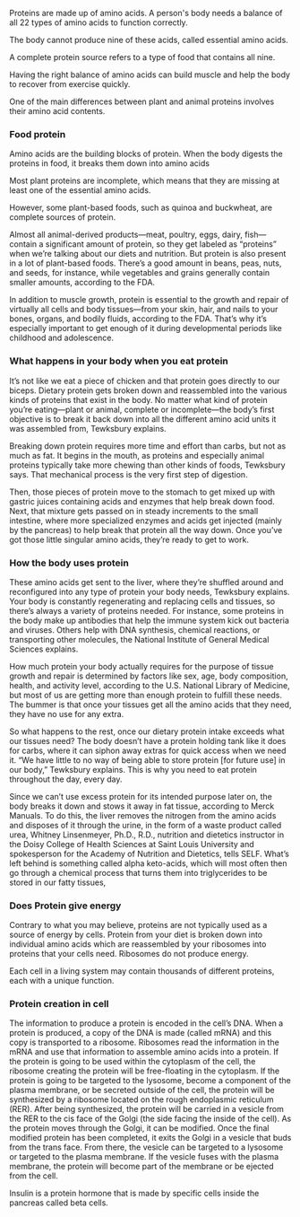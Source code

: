 Proteins are made up of amino acids. A person's body needs a balance of all 22 types of amino acids to function correctly.

The body cannot produce nine of these acids, called essential amino acids.

A complete protein source refers to a type of food that contains all nine.

Having the right balance of amino acids can build muscle and help the body to recover from exercise quickly.

One of the main differences between plant and animal proteins involves their amino acid contents.

### Food protein
Amino acids are the building blocks of protein. When the body digests the proteins in food, it breaks them down into amino acids

Most plant proteins are incomplete, which means that they are missing at least one of the essential amino acids.

However, some plant-based foods, such as quinoa and buckwheat, are complete sources of protein. 

Almost all animal-derived products—meat, poultry, eggs, dairy, fish—contain a significant amount of protein, so they get labeled as “proteins” when we’re talking about our diets and nutrition. But protein is also present in a lot of plant-based foods. There’s a good amount in beans, peas, nuts, and seeds, for instance, while vegetables and grains generally contain smaller amounts, according to the FDA. 

In addition to muscle growth, protein is essential to the growth and repair of virtually all cells and body tissues—from your skin, hair, and nails to your bones, organs, and bodily fluids, according to the FDA. That’s why it’s especially important to get enough of it during developmental periods like childhood and adolescence. 

### What happens in your body when you eat protein
It’s not like we eat a piece of chicken and that protein goes directly to our biceps. Dietary protein gets broken down and reassembled into the various kinds of proteins that exist in the body. No matter what kind of protein you’re eating—plant or animal, complete or incomplete—the body’s first objective is to break it back down into all the different amino acid units it was assembled from, Tewksbury explains.

Breaking down protein requires more time and effort than carbs, but not as much as fat. It begins in the mouth, as proteins and especially animal proteins typically take more chewing than other kinds of foods, Tewksbury says. That mechanical process is the very first step of digestion.

Then, those pieces of protein move to the stomach to get mixed up with gastric juices containing acids and enzymes that help break down food. Next, that mixture gets passed on in steady increments to the small intestine, where more specialized enzymes and acids get injected (mainly by the pancreas) to help break that protein all the way down. Once you’ve got those little singular amino acids, they’re ready to get to work. 

### How the body uses protein
These amino acids get sent to the liver, where they’re shuffled around and reconfigured into any type of protein your body needs, Tewksbury explains. Your body is constantly regenerating and replacing cells and tissues, so there’s always a variety of proteins needed. For instance, some proteins in the body make up antibodies that help the immune system kick out bacteria and viruses. Others help with DNA synthesis, chemical reactions, or transporting other molecules, the National Institute of General Medical Sciences explains.

How much protein your body actually requires for the purpose of tissue growth and repair is determined by factors like sex, age, body composition, health, and activity level, according to the U.S. National Library of Medicine, but most of us are getting more than enough protein to fulfill these needs. The bummer is that once your tissues get all the amino acids that they need, they have no use for any extra.

So what happens to the rest, once our dietary protein intake exceeds what our tissues need? The body doesn’t have a protein holding tank like it does for carbs, where it can siphon away extras for quick access when we need it. “We have little to no way of being able to store protein [for future use] in our body,” Tewksbury explains. This is why you need to eat protein throughout the day, every day.

Since we can’t use excess protein for its intended purpose later on, the body breaks it down and stows it away in fat tissue, according to Merck Manuals. To do this, the liver removes the nitrogen from the amino acids and disposes of it through the urine, in the form of a waste product called urea, Whitney Linsenmeyer, Ph.D., R.D., nutrition and dietetics instructor in the Doisy College of Health Sciences at Saint Louis University and spokesperson for the Academy of Nutrition and Dietetics, tells SELF. What’s left behind is something called alpha keto-acids, which will most often then go through a chemical process that turns them into triglycerides to be stored in our fatty tissues,

### Does Protein give energy
Contrary to what you may believe, proteins are not typically used as a source of energy by cells. Protein from your diet is broken down into individual amino acids which are reassembled by your ribosomes into proteins that your cells need. Ribosomes do not produce energy.


Each cell in a living system may contain thousands of different proteins, each with a unique function. 

### Protein creation in cell
The information to produce a protein is encoded in the cell’s DNA. When a protein is produced, a copy of the DNA is made (called mRNA) and this copy is transported to a ribosome. Ribosomes read the information in the mRNA and use that information to assemble amino acids into a protein. If the protein is going to be used within the cytoplasm of the cell, the ribosome creating the protein will be free-floating in the cytoplasm. If the protein is going to be targeted to the lysosome, become a component of the plasma membrane, or be secreted outside of the cell, the protein will be synthesized by a ribosome located on the rough endoplasmic reticulum (RER). After being synthesized, the protein will be carried in a vesicle from the RER to the cis face of the Golgi (the side facing the inside of the cell). As the protein moves through the Golgi, it can be modified. Once the final modified protein has been completed, it exits the Golgi in a vesicle that buds from the trans face. From there, the vesicle can be targeted to a lysosome or targeted to the plasma membrane. If the vesicle fuses with the plasma membrane, the protein will become part of the membrane or be ejected from the cell.

Insulin is a protein hormone that is made by specific cells inside the pancreas called beta cells. 
